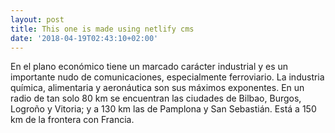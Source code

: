 ```yaml
---
layout: post
title: This one is made using netlify cms
date: '2018-04-19T02:43:10+02:00'
---
```


En el plano económico tiene un marcado carácter industrial y es un importante nudo de comunicaciones, especialmente ferroviario. La industria química, alimentaria y aeronáutica son sus máximos exponentes. En un radio de tan solo 80 km se encuentran las ciudades de Bilbao, Burgos, Logroño y Vitoria; y a 130 km las de Pamplona y San Sebastián. Está a 150 km de la frontera con Francia.
